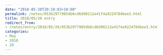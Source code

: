 ```yaml
---
date: "2018-05-20T20:18:03+10:00"
permalink: /notes/053b2977985db6cd6d98112e41f4a9224784bee3.html
title: 2018/05/20 entry
redirect_from:
- /notes/entry/2018/05/20/053b2977985db6cd6d98112e41f4a9224784bee3.html
categories:
- May
- 2018
- 20
---
```

